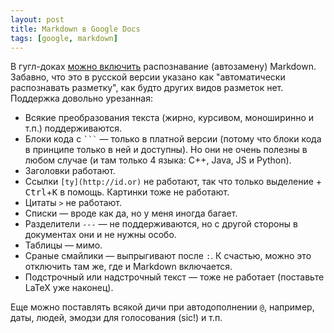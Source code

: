 ```yaml
---
layout: post
title: Markdown в Google Docs
tags: [google, markdown]
---
```

В гугл-доках [можно включить](https://support.google.com/docs/answer/12014036) распознавание (автозамену) Markdown.
Забавно, что это в русской версии указано как "автоматически распознавать разметку", как будто других видов разметок нет.
Поддержка довольно урезанная:
* Всякие преобразования текста (жирно, курсивом, моноширинно и т.п.) поддерживаются.
* Блоки кода с ```` ``` ```` — только в платной версии (потому что блоки кода в принципе только в ней и доступны). Но они не очень полезны в любом случае (и там только 4 языка: C++, Java, JS и Python).
* Заголовки работают.
* Ссылки `[ty](http://id.or)` не работают, так что только выделение + <kbd>Ctrl</kbd>+<kbd>K</kbd> в помощь. Картинки тоже не работают.
* Цитаты `>` не работают.
* Списки — вроде как да, но у меня иногда багает.
* Разделители `---` — не поддерживаются, но с другой стороны в документах они и не нужны особо.
* Таблицы — мимо.
* Сраные смайлики — выпрыгивают после `:`. К счастью, можно это отключить там же, где и Markdown включается.
* Подстрочный или надстрочный текст — тоже не работает (поставьте LaTeX уже наконец).

Еще можно поставлять всякой дичи при автодополнении `@`, например, даты, людей, эмодзи для голосования (sic!) и т.п.
